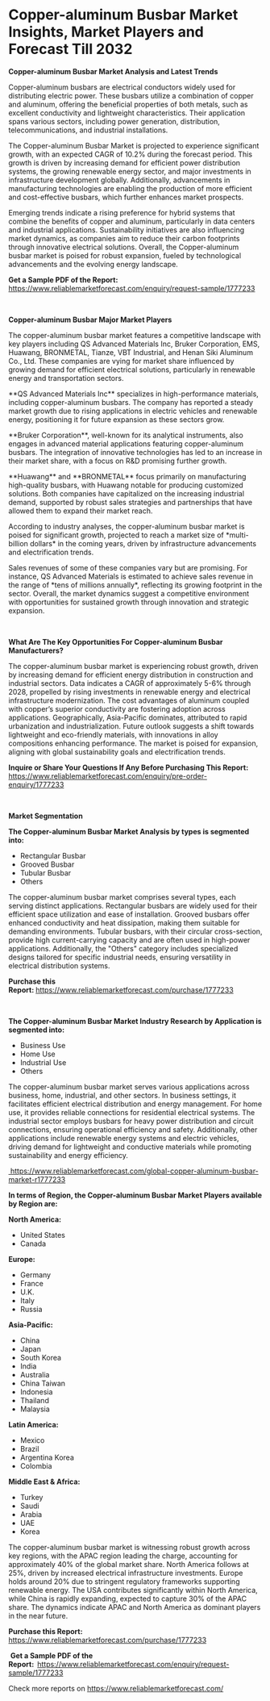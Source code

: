 <p><h1>Copper-aluminum Busbar Market Insights, Market Players and Forecast Till 2032</h1></p><p><strong>Copper-aluminum Busbar Market Analysis and Latest Trends</strong></p>
<p><p>Copper-aluminum busbars are electrical conductors widely used for distributing electric power. These busbars utilize a combination of copper and aluminum, offering the beneficial properties of both metals, such as excellent conductivity and lightweight characteristics. Their application spans various sectors, including power generation, distribution, telecommunications, and industrial installations.</p><p>The Copper-aluminum Busbar Market is projected to experience significant growth, with an expected CAGR of 10.2% during the forecast period. This growth is driven by increasing demand for efficient power distribution systems, the growing renewable energy sector, and major investments in infrastructure development globally. Additionally, advancements in manufacturing technologies are enabling the production of more efficient and cost-effective busbars, which further enhances market prospects.</p><p>Emerging trends indicate a rising preference for hybrid systems that combine the benefits of copper and aluminum, particularly in data centers and industrial applications. Sustainability initiatives are also influencing market dynamics, as companies aim to reduce their carbon footprints through innovative electrical solutions. Overall, the Copper-aluminum busbar market is poised for robust expansion, fueled by technological advancements and the evolving energy landscape.</p></p>
<p><strong>Get a Sample PDF of the Report:&nbsp;</strong> <a href="https://www.reliablemarketforecast.com/enquiry/request-sample/1777233?utm_campaign=1743&utm_medium=2&utm_source=Github&utm_content=ia&utm_term=02022025&utm_id=copper-aluminum-busbar">https://www.reliablemarketforecast.com/enquiry/request-sample/1777233</a></p>
<p>&nbsp;</p>
<p><strong>Copper-aluminum Busbar Major Market Players</strong></p>
<p><p>The copper-aluminum busbar market features a competitive landscape with key players including QS Advanced Materials Inc, Bruker Corporation, EMS, Huawang, BRONMETAL, Tianze, VBT Industrial, and Henan Siki Aluminum Co., Ltd. These companies are vying for market share influenced by growing demand for efficient electrical solutions, particularly in renewable energy and transportation sectors.</p><p>**QS Advanced Materials Inc** specializes in high-performance materials, including copper-aluminum busbars. The company has reported a steady market growth due to rising applications in electric vehicles and renewable energy, positioning it for future expansion as these sectors grow.</p><p>**Bruker Corporation**, well-known for its analytical instruments, also engages in advanced material applications featuring copper-aluminum busbars. The integration of innovative technologies has led to an increase in their market share, with a focus on R&D promising further growth.</p><p>**Huawang** and **BRONMETAL** focus primarily on manufacturing high-quality busbars, with Huawang notable for producing customized solutions. Both companies have capitalized on the increasing industrial demand, supported by robust sales strategies and partnerships that have allowed them to expand their market reach.</p><p>According to industry analyses, the copper-aluminum busbar market is poised for significant growth, projected to reach a market size of *multi-billion dollars* in the coming years, driven by infrastructure advancements and electrification trends. </p><p>Sales revenues of some of these companies vary but are promising. For instance, QS Advanced Materials is estimated to achieve sales revenue in the range of *tens of millions annually*, reflecting its growing footprint in the sector. Overall, the market dynamics suggest a competitive environment with opportunities for sustained growth through innovation and strategic expansion.</p></p>
<p>&nbsp;</p>
<p><strong>What Are The Key Opportunities For Copper-aluminum Busbar Manufacturers?</strong></p>
<p><p>The copper-aluminum busbar market is experiencing robust growth, driven by increasing demand for efficient energy distribution in construction and industrial sectors. Data indicates a CAGR of approximately 5-6% through 2028, propelled by rising investments in renewable energy and electrical infrastructure modernization. The cost advantages of aluminum coupled with copper’s superior conductivity are fostering adoption across applications. Geographically, Asia-Pacific dominates, attributed to rapid urbanization and industrialization. Future outlook suggests a shift towards lightweight and eco-friendly materials, with innovations in alloy compositions enhancing performance. The market is poised for expansion, aligning with global sustainability goals and electrification trends.</p></p>
<p><strong>Inquire or Share Your Questions If Any Before Purchasing This Report:</strong> <a href="https://www.reliablemarketforecast.com/enquiry/pre-order-enquiry/1777233?utm_campaign=1743&utm_medium=2&utm_source=Github&utm_content=ia&utm_term=02022025&utm_id=copper-aluminum-busbar">https://www.reliablemarketforecast.com/enquiry/pre-order-enquiry/1777233</a></p>
<p>&nbsp;</p>
<p><strong>Market Segmentation</strong></p>
<p><strong>The Copper-aluminum Busbar Market Analysis by types is segmented into:</strong></p>
<p><ul><li>Rectangular Busbar</li><li>Grooved Busbar</li><li>Tubular Busbar</li><li>Others</li></ul></p>
<p><p>The copper-aluminum busbar market comprises several types, each serving distinct applications. Rectangular busbars are widely used for their efficient space utilization and ease of installation. Grooved busbars offer enhanced conductivity and heat dissipation, making them suitable for demanding environments. Tubular busbars, with their circular cross-section, provide high current-carrying capacity and are often used in high-power applications. Additionally, the "Others" category includes specialized designs tailored for specific industrial needs, ensuring versatility in electrical distribution systems.</p></p>
<p><strong>Purchase this Report:&nbsp;</strong><a href="https://www.reliablemarketforecast.com/purchase/1777233?utm_campaign=1743&utm_medium=2&utm_source=Github&utm_content=ia&utm_term=02022025&utm_id=copper-aluminum-busbar">https://www.reliablemarketforecast.com/purchase/1777233</a></p>
<p>&nbsp;</p>
<p><strong>The Copper-aluminum Busbar Market Industry Research by Application is segmented into:</strong></p>
<p><ul><li>Business Use</li><li>Home Use</li><li>Industrial Use</li><li>Others</li></ul></p>
<p><p>The copper-aluminum busbar market serves various applications across business, home, industrial, and other sectors. In business settings, it facilitates efficient electrical distribution and energy management. For home use, it provides reliable connections for residential electrical systems. The industrial sector employs busbars for heavy power distribution and circuit connections, ensuring operational efficiency and safety. Additionally, other applications include renewable energy systems and electric vehicles, driving demand for lightweight and conductive materials while promoting sustainability and energy efficiency.</p></p>
<p><a href="https://www.reliablemarketforecast.com/global-copper-aluminum-busbar-market-r1777233?utm_campaign=1743&utm_medium=2&utm_source=Github&utm_content=ia&utm_term=02022025&utm_id=copper-aluminum-busbar">&nbsp;https://www.reliablemarketforecast.com/global-copper-aluminum-busbar-market-r1777233</a></p>
<p><strong>In terms of Region, the Copper-aluminum Busbar Market Players available by Region are:</strong></p>
<p>
    <p> <strong> North America: </strong>
        <ul>
            <li>United States</li>
            <li>Canada</li>
        </ul>
        </p> 
    <p> <strong> Europe: </strong>
        <ul>
            <li>Germany</li>
            <li>France</li>
            <li>U.K.</li>
            <li>Italy</li>
            <li>Russia</li>
        </ul>
        </p> 
    <p> <strong> Asia-Pacific: </strong>
        <ul>
            <li>China</li>
            <li>Japan</li>
            <li>South Korea</li>
            <li>India</li>
            <li>Australia</li>
            <li>China Taiwan</li>
            <li>Indonesia</li>
            <li>Thailand</li>
            <li>Malaysia</li>
        </ul>
        </p> 
    <p> <strong> Latin America: </strong>
        <ul>
            <li>Mexico</li>
            <li>Brazil</li>
            <li>Argentina Korea</li>
            <li>Colombia</li>
        </ul>
        </p> 
    <p> <strong> Middle East & Africa: </strong>
        <ul>
            <li>Turkey</li>
            <li>Saudi</li>
            <li>Arabia</li>
            <li>UAE</li>
            <li>Korea</li>
        </ul>
    </p>
    </p>
<p><p>The copper-aluminum busbar market is witnessing robust growth across key regions, with the APAC region leading the charge, accounting for approximately 40% of the global market share. North America follows at 25%, driven by increased electrical infrastructure investments. Europe holds around 20% due to stringent regulatory frameworks supporting renewable energy. The USA contributes significantly within North America, while China is rapidly expanding, expected to capture 30% of the APAC share. The dynamics indicate APAC and North America as dominant players in the near future.</p></p>
<p><strong>Purchase this Report: </strong><a href="https://www.reliablemarketforecast.com/purchase/1777233?utm_campaign=1743&utm_medium=2&utm_source=Github&utm_content=ia&utm_term=02022025&utm_id=copper-aluminum-busbar">https://www.reliablemarketforecast.com/purchase/1777233</a></p>
<p>&nbsp;<strong>Get a Sample PDF of the Report:&nbsp;&nbsp;</strong><a href="https://www.reliablemarketforecast.com/enquiry/request-sample/1777233?utm_campaign=1743&utm_medium=2&utm_source=Github&utm_content=ia&utm_term=02022025&utm_id=copper-aluminum-busbar">https://www.reliablemarketforecast.com/enquiry/request-sample/1777233</a></p>
<p><strong></strong></p>
<p>Check more reports on <a href="https://www.reliablemarketforecast.com/?utm_campaign=1743&utm_medium=2&utm_source=Github&utm_content=ia&utm_term=02022025&utm_id=copper-aluminum-busbar">https://www.reliablemarketforecast.com/</a></p>